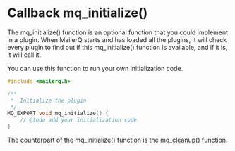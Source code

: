 # Callback mq_initialize()

The mq_initialize() function is an optional function that you could implement in a plugin. When MailerQ starts and has loaded all the plugins, it will check every plugin to find out if this mq_initialize() function is available, and if it is, it will call it.

You can use this function to run your own initialization code.
````c
#include <mailerq.h>

/**
 *  Initialize the plugin
 */
MQ_EXPORT void mq_initialize() {
    // @todo add your initialization code
}
````

The counterpart of the mq_initialize() function is the [mq_cleanup()](/documentation/mq_cleanup) function.